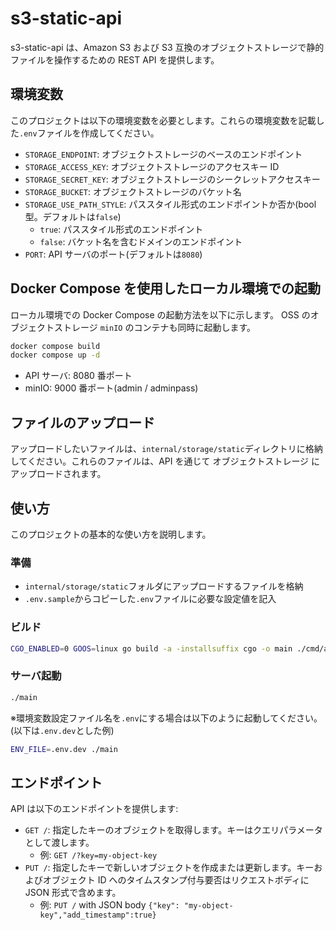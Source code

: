 # s3-static-api

s3-static-api は、Amazon S3 および S3 互換のオブジェクトストレージで静的ファイルを操作するための REST API を提供します。

## 環境変数

このプロジェクトは以下の環境変数を必要とします。これらの環境変数を記載した`.env`ファイルを作成してください。

- `STORAGE_ENDPOINT`: オブジェクトストレージのベースのエンドポイント
- `STORAGE_ACCESS_KEY`: オブジェクトストレージのアクセスキー ID
- `STORAGE_SECRET_KEY`: オブジェクトストレージのシークレットアクセスキー
- `STORAGE_BUCKET`: オブジェクトストレージのバケット名
- `STORAGE_USE_PATH_STYLE`: パススタイル形式のエンドポイントか否か(bool 型。デフォルトは`false`)
  - `true`: パススタイル形式のエンドポイント
  - `false`: バケット名を含むドメインのエンドポイント
- `PORT`: API サーバのポート(デフォルトは`8080`)

## Docker Compose を使用したローカル環境での起動

ローカル環境での Docker Compose の起動方法を以下に示します。
OSS のオブジェクトストレージ `minIO` のコンテナも同時に起動します。

```bash
docker compose build
docker compose up -d
```

- API サーバ: 8080 番ポート
- minIO: 9000 番ポート(admin / adminpass)

## ファイルのアップロード

アップロードしたいファイルは、`internal/storage/static`ディレクトリに格納してください。これらのファイルは、API を通じて オブジェクトストレージ にアップロードされます。

## 使い方

このプロジェクトの基本的な使い方を説明します。

### 準備

- `internal/storage/static`フォルダにアップロードするファイルを格納
- `.env.sample`からコピーした`.env`ファイルに必要な設定値を記入

### ビルド

```bash
CGO_ENABLED=0 GOOS=linux go build -a -installsuffix cgo -o main ./cmd/api-server/main.go
```

### サーバ起動

```bash
./main
```

※環境変数設定ファイル名を`.env`にする場合は以下のように起動してください。 (以下は`.env.dev`とした例)

```bash
ENV_FILE=.env.dev ./main
```

## エンドポイント

API は以下のエンドポイントを提供します:

- `GET /`: 指定したキーのオブジェクトを取得します。キーはクエリパラメータとして渡します。
  - 例: `GET /?key=my-object-key`
- `PUT /`: 指定したキーで新しいオブジェクトを作成または更新します。キーおよびオブジェクト ID へのタイムスタンプ付与要否はリクエストボディに JSON 形式で含めます。
  - 例: `PUT /` with JSON body `{"key": "my-object-key","add_timestamp":true}`
